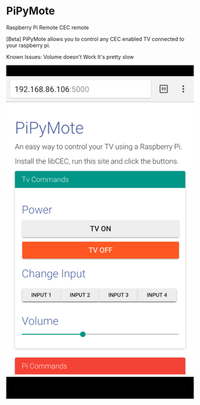 # PiPyMote
Raspberry Pi Remote CEC remote

[Beta]
PiPyMote allows you to control any CEC enabled TV connected to your raspberry pi. 


Known Issues:
    Volume doesn't Work
    It's pretty slow



![Alt text](screenshot.png?raw=true)

